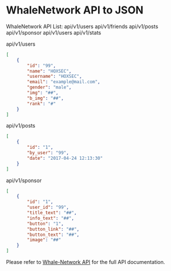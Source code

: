 # WhaleNetwork API to JSON

WhaleNetwork API List: 
api/v1/users
api/v1/friends
api/v1/posts
api/v1/sponsor
api/v1/users
api/v1/stats


api/v1/users
```json
[
    {
        "id": "99", 
        "name": "HOXSEC",
        "username": "HOXSEC",
        "email": "example@mail.com",
        "gender": "male",
        "img": "##",
        "b_img": "##",
        "rank": "#"
    }
]
```
api/v1/posts
```json
[
    {
        "id": "1",
        "by_user": "99",
        "date": "2017-04-24 12:13:30"
    }
]
```
api/v1/sponsor
```json
[
    {
        "id": "1",
        "user_id": "99",
        "title_text": "##",
        "info_text": "##",
        "button": "1",
        "button_link": "##", 
        "button_text": "##",
        "image": "##"
    }
]
```

Please refer to [Whale-Network API](https://www.whale-network.nl/) for the full API documentation.
